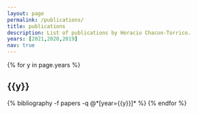 ```yaml
---
layout: page
permalink: /publications/
title: publications
description: List of publications by Horacio Chacon-Torrico.
years: [2021,2020,2019]
nav: true
---
```


<div class="publications">

{% for y in page.years %}
  <h2 class="year">{{y}}</h2>
  {% bibliography -f papers -q @*[year={{y}}]* %}
{% endfor %}

</div>
